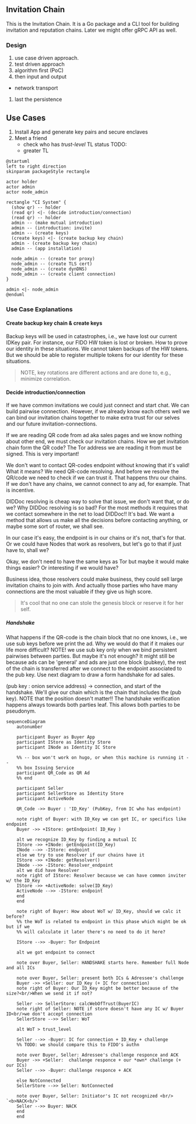 ## Invitation Chain

This is the Invitation Chain. It is a Go package and a CLI tool for building
invitation and reputation chains. Later we might offer gRPC API as well.

### Design

1. use case driven approach.
1. test driven approach
1. algorithm first (PoC)
1. then input and output 
  - network transport
1. last the persistence 

## Use Cases

1. Install App and generate key pairs and secure enclaves
1. Meet a friend
    - check who has *trust-level* TL status TODO:
    - greater TL

```plantuml
@startuml
left to right direction
skinparam packageStyle rectangle

actor holder
actor admin
actor node_admin

rectangle "CI System" {
  (show qr) -- holder
  (read qr) <|- (decide introduction/connection)
  (read qr) -- holder
  admin -- (make mutual introduction)
  admin -- (introduction: invite)
  admin -- (create keys)
  (create keys) <|- (create backup key chain)
  admin - (create backup key chain)
  admin -- (app installation)

  node_admin -- (create tor proxy)
  node_admin -- (create TLS cert)
  node_admin -- (create dynDNS)
  node_admin -- (create client connection)
}

admin <|- node_admin
@enduml
```

### Use Case Explanations

#### Create backup key chain & create keys

Backup keys will be used in catastrophes, i.e., we have lost our current IDKey
pair. For instance, our FIDO HW token is lost or broken. How to prove our
identity in these situations. We cannot taken backups of the HW tokens. But we
should be able to register multiple tokens for our identity for these
situations.

> NOTE, key rotations are different actions and are done to, e.g., minimize
> correlation.

#### Decide introduction/connection

If we have common invitations we could just connect and start chat. We can build
pairwise connection. However, if we already know each others well we can bind
our invitation chains together to make extra trust for our selves and our future
invitation-connections.

If we are reading QR code from ad aka sales pages and we know nothing about
other end, we must check our invitation chains. How we get invitation chain form
the QR code? The Tor address we are reading it from must be signed. This is very
important!

We don't want to contact QR-codes endpoint without knowing that it's valid! What
it means? We need QR-code resolving. And before we resolve the QR/code we need
to check if we can trust it. That happens thru our chains. If we don't have any
chains, we cannot connect to any ad, for example. That is incentive. 

DIDDoc resolving is cheap way to solve that issue, we don't want that, or do we?
Why DIDDoc resolving is so bad? For the most methods it requires that we contact
somewhere in the net to load DIDDoc!! It's bad. We want a method that allows us
make all the decisions before contacting anything, or maybe some sort of router,
we shall see. 

In our case it's easy, the endpoint is in our chains or it's not, that's for
that. Or we could have Nodes that work as resolvers, but let's go to that if
just have to, shall we?

Okay, we don't need to have the same keys as Tor but maybe it would make things
easier? Or interesting if we would have?

Business idea, those resolvers could make business, they could sell large
invitation chains to join with. And actually those parties who have many
connections are the most valuable if they give us high score. 

> It's cool that no one can stole the genesis block or reserve it for her self.

##### Handshake

What happens if the QR-code is the chain block that no one knows, i.e., we use
sub keys before we print the ad. Why we would do that if it makes our life more
difficult? NOTE! we use sub key only when we bind persistent pairwises between
parties. But maybe it's not enough? It might still be because ads can be
'general' and ads are just one block (pubkey), the rest of the chain is
transferred after
we connect to the endpoint associated to the pub key. Use next diagram to draw a
form handshake for ad sales.

(pub key : onion service address) -> connection, and start of the handshake.
We'll give our chain which is the chain that includes the (pub key). NOTE that
the position doesn't matter!! The handshake verification happens always towards
both parties leaf. This allows both parties to be pseudonym.

```mermaid
sequenceDiagram
    autonumber

    participant Buyer as Buyer App
    participant IStore as Identity Store
    participant INode as Identity IC Store

    %% -- box won't work on hugo, or when this machine is running it --
    %% box Issuing Service
    participant QR_Code as QR Ad
    %% end

    participant Seller
    participant SellerStore as Identity Store
    participant ActiveNode

    QR_Code ->> Buyer : 'ID_Key' (PubKey, from IC who has endpoint)

    note right of Buyer: with ID_Key we can get IC, or specifics like endpoint
    Buyer ->> +IStore: getEndpoint( ID_Key )

    alt we recognize ID_Key by finding a mutual IC
    IStore ->> +INode: getEndpoint(ID_Key)
    INode -->> -IStore: endpoint
    else we try to use Resolver if our chains have it
    IStore ->> +INode: getResolver()
    INode -->> -IStore: Resolver_endpoint
    alt we did have Resolver
    note right of IStore: Resolver because we can have common inviter w/ the ID_Key
    IStore ->> +ActiveNode: solve(ID_Key)
    ActiveNode -->> -IStore: endpoint
    end
    end

    note right of Buyer: How about WoT w/ ID_Key, should we calc it before?
    %% the WoT is related to endpoint in this phase which might be ok but if we
    %% will calculate it later there's no need to do it here?

    IStore -->> -Buyer: Tor Endpoint

    alt we got endpoint to connect

    note over Buyer, Seller: HANDSHAKE starts here. Remember full Node and all ICs

    note over Buyer, Seller: present both ICs & Adressee's challenge
    Buyer ->> +Seller: our ID_Key (+ IC for connection)
    note right of Buyer: Our ID_Key might be better because of the size?<br/>When we send it if not?

    Seller ->> SellerStore: calcWebOfTrust(BuyerIC)
    note right of Seller: NOTE if store doesn't have any IC w/ Buyer ID<br/>we don't accept connection
    SellerStore -->> Seller: WoT

    alt WoT > trust_level

    Seller -->> -Buyer: IC for connection + ID_Key + challenge
    %% TODO: we should compare this to FIDO's authn

    note over Buyer, Seller: Adressee's challenge responce and ACK
    Buyer ->> +Seller:  challenge responce + our *own* challenge (+ our ICs)
    Seller -->> -Buyer: challenge responce + ACK

    else NotConnected
    SellerStore -->> Seller: NotConnected

    note over Buyer, Seller: Initiator's IC not recognized <br/> `<b>NACK<b/>`
    Seller -->> Buyer: NACK
    end
    end

```
